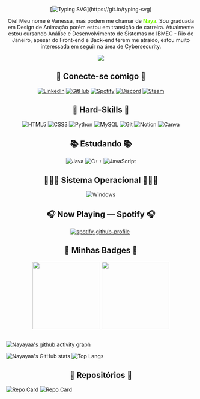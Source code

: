 <div align="center">

[![Typing SVG](https://readme-typing-svg.demolab.com?font=Source+Code+Pro&pause=1000&color=ADFF2F&center=true&vCenter=true&random=false&width=438&lines=Loading+.+.+.;Accessing+profile+.+.+.;Welcome+to+my+profile!)](https://git.io/typing-svg)
</div>


<p align="center">Oie! Meu nome é Vanessa, mas podem me chamar de <b style="color: #7CFC00">Naya</b>. Sou graduada em Design de Animação porém estou em transição de carreira. Atualmente estou cursando Análise e Desenvolvimento de Sistemas no IBMEC - Rio de Janeiro, apesar do Front-end e Back-end terem me atraido, estou muito interessada em seguir na área de Cybersecurity.</p>

<div align="center"> 
    <img src="https://giffiles.alphacoders.com/187/187960.gif"></img>
</div>


<h2 align="center"> 🔗 Conecte-se comigo 🔗</h2>
 
  <div align="center">
  
  [![LinkedIn](https://img.shields.io/badge/LinkedIn-%23000000?style=for-the-badge&logo=linkedin&logoColor=ADFF2F)](https://www.linkedin.com/in/vanessa-nascimento-nayaya/)
  [![GitHub](https://img.shields.io/badge/github-%23000000.svg?style=for-the-badge&logo=github&logoColor=ADFF2F)](https://github.com/Nayayaa)
  [![Spotify](https://img.shields.io/badge/Spotify-%23000000?style=for-the-badge&logo=spotify&logoColor=ADFF2F)](https://open.spotify.com/user/31dxcy64uvxuaz2h3yb77y7zqaq4)
  [![Discord](https://img.shields.io/badge/Discord-%23000000.svg?style=for-the-badge&logo=discord&logoColor=ADFF2F)]()
  [![Steam](https://img.shields.io/badge/steam-%23000000.svg?style=for-the-badge&logo=steam&logoColor=ADFF2F)](https://steamcommunity.com/id/nayayaaa/)
  </div>


<h2 align="center"> 🧠 Hard-Skills 🧠 </h2>

<div align="center">

![HTML5](https://img.shields.io/badge/html5-%23000000.svg?style=for-the-badge&logo=html5&logoColor=ADFF2F)
![CSS3](https://img.shields.io/badge/css3-%23000000.svg?style=for-the-badge&logo=css3&logoColor=ADFF2F)
![Python](https://img.shields.io/badge/python-%23000000.svg?style=for-the-badge&logo=python&logoColor=ADFF2F)
![MySQL](https://img.shields.io/badge/mysql-%23000000.svg?style=for-the-badge&logo=mysql&logoColor=ADFF2F)
![Git](https://img.shields.io/badge/git-%23000000.svg?style=for-the-badge&logo=git&logoColor=ADFF2F)
![Notion](https://img.shields.io/badge/Notion-%23000000.svg?style=for-the-badge&logo=notion&logoColor=ADFF2F)
![Canva](https://img.shields.io/badge/Canva-%23000000?style=for-the-badge&logo=Canva&logoColor=ADFF2F)
</div>

<h2 align="center"> 📚 Estudando 📚 </h2>

<div align="center">

![Java](https://img.shields.io/badge/java-%23000000.svg?style=for-the-badge&logo=openjdk&logoColor=ADFF2F)
![C++](https://img.shields.io/badge/C%2B%2B-%23000000?style=for-the-badge&logo=c%2B%2B&logoColor=ADFF2F)
![JavaScript](https://img.shields.io/badge/javascript-%23000000.svg?style=for-the-badge&logo=javascript&logoColor=ADFF2F)
</div>

<h2 align="center"> 👩🏻‍💻 Sistema Operacional 👩🏻‍💻 </h2>

<div align="center">

![Windows](https://img.shields.io/badge/Windows-%23000000?style=for-the-badge&logo=windows&logoColor=ADFF2F)
</div>


<h2 align="center">🎧 Now Playing — Spotify 🎧</h2>
<div align="center">

[![spotify-github-profile](https://spotify-github-profile.vercel.app/api/view?uid=31dxcy64uvxuaz2h3yb77y7zqaq4&cover_image=true&theme=default&show_offline=false&background_color=121212&interchange=false)](https://spotify-github-profile.vercel.app/api/view?uid=31dxcy64uvxuaz2h3yb77y7zqaq4&redirect=true)&nbsp;
</div>

<a align="center" src="https://tryhackme.com/badge/3308650"></a> 

<h2 align="center">	📌 Minhas Badges 📌</h2>
<div class="badges" align="center">
<a href="https://www.credly.com/badges/7b00330a-672f-46e3-97ee-f034d83be6f2/public_url"><img src="https://images.credly.com/size/340x340/images/af8c6b4e-fc31-47c4-8dcb-eb7a2065dc5b/I2CS__1_.png" width="180" height="180"></a>
<a href="https://globalai.community/badges/258eb3ea-c006-464d-80ca-c724b5d06079/"><img src="https://globalai.community/media/2cdde3yp/brazil_rio-de-janeiro_887_sticker.png?width=0&height=500&v=1da8814b3212bf0" width="180" height="180"></a>
</div>


<h2 align="center"></h2>

[![Nayayaa's github activity graph](https://github-readme-activity-graph.vercel.app/graph?username=Nayayaa&bg_color=121716&color=ffffff&line=27ab0d&point=ffffff&area=true&hide_border=true)](https://github.com/ashutosh00710/github-readme-activity-graph)

![Nayayaa's GitHub stats](https://github-readme-stats.vercel.app/api?username=nayayaa&theme=merko)
![Top Langs](https://github-readme-stats-git-masterrstaa-rickstaa.vercel.app/api/top-langs/?username=nayayaa&theme=merko)

<h2 align="center"> 📂 Repositórios 📂 </h2>

[![Repo Card](https://github-readme-stats.vercel.app/api/pin/?username=nayayaa&repo=Projeto_Tekken&theme=merko)](https://github.com/Nayayaa/Projeto_Tekken)
[![Repo Card](https://github-readme-stats.vercel.app/api/pin/?username=nayayaa&repo=Treasure-Hunt&theme=merko)](https://github.com/Nayayaa/Treasure-Hunt)
